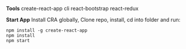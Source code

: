 **Tools**
create-react-app cli
react-bootstrap
react-redux


**Start App**
Install CRA globally, Clone repo, install, cd into folder and run:

```
npm install -g create-react-app
npm install
npm start
```
